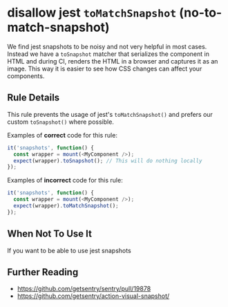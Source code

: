 # disallow jest `toMatchSnapshot` (no-to-match-snapshot)

We find jest snapshots to be noisy and not very helpful in most cases. Instead we have a `toSnapshot` matcher that serializes the component in HTML and during CI, renders the HTML in a browser and captures it as an image. This way it is easier to see how CSS changes can affect your components.


## Rule Details

This rule prevents the usage of jest's `toMatchSnapshot()` and prefers our custom `toSnapshot()` where possible. 

Examples of **correct** code for this rule:

```js
it('snapshots', function() {
  const wrapper = mount(<MyComponent />);
  expect(wrapper).toSnapshot(); // This will do nothing locally
});
```

Examples of **incorrect** code for this rule:

```js
it('snapshots', function() {
  const wrapper = mount(<MyComponent />);
  expect(wrapper).toMatchSnapshot();
});
```

## When Not To Use It

If you want to be able to use jest snapshots

## Further Reading

* https://github.com/getsentry/sentry/pull/19878
* https://github.com/getsentry/action-visual-snapshot/
